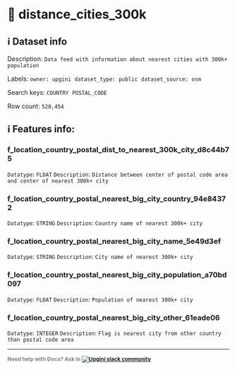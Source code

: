 # 📖 distance_cities_300k 
## ℹ️ Dataset info 
Description: `Data feed with information about nearest cities with 300k+ population` 

Labels: ` owner: upgini ` &nbsp;` dataset_type: public ` &nbsp;` dataset_source: osm ` &nbsp;

Search keys: 
` COUNTRY ` &nbsp;` POSTAL_CODE ` &nbsp;

Row count: `520,454` 

## ℹ️ Features info:

### f_location_country_postal_dist_to_nearest_300k_city_d8c44b75
`Datatype`: `FLOAT`
`Description`: `Distance between center of postal code area and center of nearest 300k+ city`

### f_location_country_postal_nearest_big_city_country_94e84372
`Datatype`: `STRING`
`Description`: `Country name of nearest 300k+ city`

### f_location_country_postal_nearest_big_city_name_5e49d3ef
`Datatype`: `STRING`
`Description`: `City name of nearest 300k+ city`

### f_location_country_postal_nearest_big_city_population_a70bd097
`Datatype`: `FLOAT`
`Description`: `Population of nearest 300k+ city`

### f_location_country_postal_nearest_big_city_other_61eade06
`Datatype`: `INTEGER`
`Description`: `Flag is nearest city from other country than postal code area`



---

<span style="color:grey;font-weight:700;font-size:12px">
    Need help with Docs? Ask in
    <a href="https://4mlg.short.gy/join-upgini-community">
        <img alt="Upgini slack community" src="https://img.shields.io/badge/slack-@upgini-orange.svg?logo=slack">
    </a>
</span>